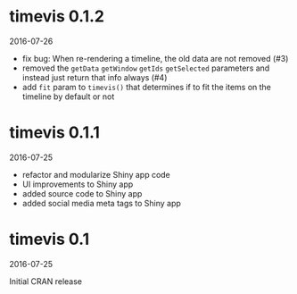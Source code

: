 # timevis 0.1.2

2016-07-26

- fix bug: When re-rendering a timeline, the old data are not removed (#3)
- removed the `getData` `getWindow` `getIds` `getSelected` parameters and instead just return that info always (#4)
- add `fit` param to `timevis()` that determines if to fit the items on the timeline by default or not 

# timevis 0.1.1

2016-07-25

- refactor and modularize Shiny app code
- UI improvements to Shiny app
- added source code to Shiny app
- added social media meta tags to Shiny app 

# timevis 0.1

2016-07-25

Initial CRAN release
